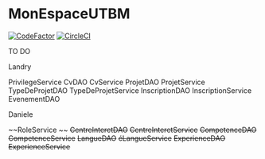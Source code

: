 # MonEspaceUTBM
[![CodeFactor](https://www.codefactor.io/repository/github/nzodalandry/monespaceutbm/badge)](https://www.codefactor.io/repository/github/nzodalandry/monespaceutbm)
[![CircleCI](https://circleci.com/gh/nzodalandry/MonEspaceUTBM/tree/Prod.svg?style=shield&circle-token=61cc3f32c26806a9aeb9fdd9e13fc062be045ada)](https://circleci.com/gh/nzodalandry/MonEspaceUTBM/tree/Prod)

TO DO

Landry

PrivilegeService
CvDAO
CvService
ProjetDAO
ProjetService
TypeDeProjetDAO
TypeDeProjetService
InscriptionDAO
InscriptionService
EvenementDAO

Daniele

~~RoleService ~~
~~CentreInteretDAO~~
~~CentreInteretService~~
~~CompetenceDAO~~
~~CompetenceService~~
~~LangueDAO~~
~~éLangueService~~
~~ExperienceDAO~~
~~ExperienceService~~
